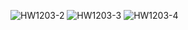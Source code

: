 ![HW1203-2](https://github.com/user-attachments/assets/cc078bbf-fbbc-4dc8-b1c8-68d02ca245c1)
![HW1203-3](https://github.com/user-attachments/assets/4fbb7c1c-9bae-47f3-8df2-c6aee4185d2c)
![HW1203-4](https://github.com/user-attachments/assets/d45eae72-c932-4e12-a427-d4bcfc041fac)
